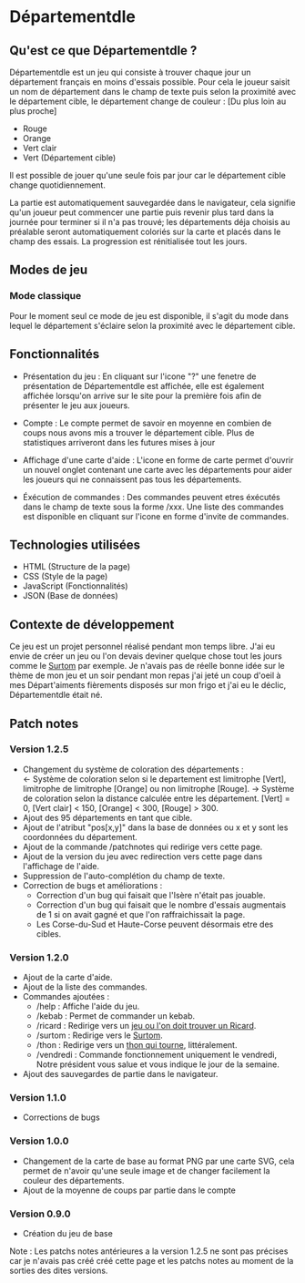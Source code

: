 # Départementdle

## Qu'est ce que Départementdle ?
Départementdle est un jeu qui consiste à trouver chaque jour un département français en moins d'essais possible. Pour cela le joueur saisit un nom de département dans le champ de texte puis selon la proximité avec le département cible, le département change de couleur : \[Du plus loin au plus proche\]
 - Rouge
 - Orange
 - Vert clair
 - Vert \(Département cible\)

Il est possible de jouer qu'une seule fois par jour car le département cible change quotidiennement.

La partie est automatiquement sauvegardée dans le navigateur, cela signifie qu'un joueur peut commencer une partie puis revenir plus tard dans la journée pour terminer si il n'a pas trouvé; les départements déja choisis au préalable seront automatiquement coloriés sur la carte et placés dans le champ des essais.
La progression est rénitialisée tout les jours.

## Modes de jeu
### Mode classique
Pour le moment seul ce mode de jeu est disponible, il s'agit du mode dans lequel le département s'éclaire selon la proximité avec le département cible.

## Fonctionnalités
- Présentation du jeu : En cliquant sur l'icone "?" une fenetre de présentation de Départementdle est affichée, elle est également affichée lorsqu'on arrive sur le site pour la première fois afin de présenter le jeu aux joueurs.

- Compte : Le compte permet de savoir en moyenne en combien de coups nous avons mis a trouver le département cible. Plus de statistiques arriveront dans les futures mises à jour

- Affichage d'une carte d'aide : L'icone en forme de carte permet d'ouvrir un nouvel onglet contenant une carte avec les départements pour aider les joueurs qui ne connaissent pas tous les départements.

- Éxécution de commandes : Des commandes peuvent etres éxécutés dans le champ de texte sous la forme /xxx. Une liste des commandes est disponible en cliquant sur l'icone en forme d'invite de commandes.

## Technologies utilisées
- HTML (Structure de la page)
- CSS (Style de la page)
- JavaScript (Fonctionnalités)
- JSON (Base de données)

## Contexte de développement
Ce jeu est un projet personnel réalisé pendant mon temps libre. J'ai eu envie de créer un jeu ou l'on devais deviner quelque chose tout les jours comme le [Surtom](https://surtom.yvelin.net) par exemple. Je n'avais pas de réelle bonne idée sur le thème de mon jeu et un soir pendant mon repas j'ai jeté un coup d'oeil à mes Départ'aiments fièrements disposés sur mon frigo et j'ai eu le déclic, Départementdle était né.


## Patch notes

### Version 1.2.5
- Changement du système de coloration des départements :  
    <- Système de coloration selon si le departement est limitrophe \[Vert\], limitrophe de limitrophe \[Orange\] ou non limitrophe \[Rouge\].
    -> Système de coloration selon la distance calculée entre les département. \[Vert\] = 0, \[Vert clair\] < 150, \[Orange\] < 300, \[Rouge\] > 300.
- Ajout des 95 départements en tant que cible.
- Ajout de l'atribut "pos\[x,y\]" dans la base de données ou x et y sont les coordonnées du département.
- Ajout de la commande /patchnotes qui redirige vers cette page.
- Ajout de la version du jeu avec redirection vers cette page dans l'affichage de l'aide.
- Suppression de l'auto-complétion du champ de texte.
- Correction de bugs et améliorations :
    - Correction d'un bug qui faisait que l'Isère n'était pas jouable.
    - Correction d'un bug qui faisait que le nombre d'essais augmentais de 1 si on avait gagné et que l'on raffraichissait la page.
    - Les Corse-du-Sud et Haute-Corse peuvent désormais etre des cibles.

### Version 1.2.0
- Ajout de la carte d'aide.
- Ajout de la liste des commandes.
- Commandes ajoutées :
    - /help : Affiche l'aide du jeu.
    - /kebab : Permet de commander un kebab.
    - /ricard : Redirige vers un [jeu ou l'on doit trouver un Ricard](https://ricard.ouipouet.tech).
    - /surtom : Redirige vers le [Surtom](https://surtom.yvelin.net).
    - /thon : Redirige vers un [thon qui tourne](https://thon.ouipouet.tech), littéralement.
    - /vendredi : Commande fonctionnement uniquement le vendredi, Notre président vous salue et vous indique le jour de la semaine.
- Ajout des sauvegardes de partie dans le navigateur.

### Version 1.1.0
- Corrections de bugs

### Version 1.0.0
- Changement de la carte de base au format PNG par une carte SVG, cela permet de n'avoir qu'une seule image et de changer facilement la couleur des départements.
- Ajout de la moyenne de coups par partie dans le compte

### Version 0.9.0
- Création du jeu de base

Note : Les patchs notes antérieures a la version 1.2.5 ne sont pas précises car je n'avais pas créé créé cette page et les patchs notes au moment de la sorties des dites versions.